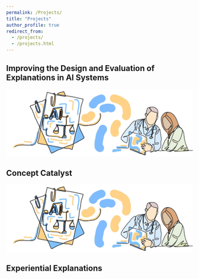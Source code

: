```yaml
---
permalink: /Projects/
title: "Projects"
author_profile: true
redirect_from: 
  - /projects/
  - /projects.html
---
```


## Improving the Design and Evaluation of Explanations in AI Systems
![Design References](/images/Design_References.jpg)





## Concept Catalyst

<p align="center">
  <img src="/images/Design_References.jpg"/>
</p>

## Experiential Explanations


